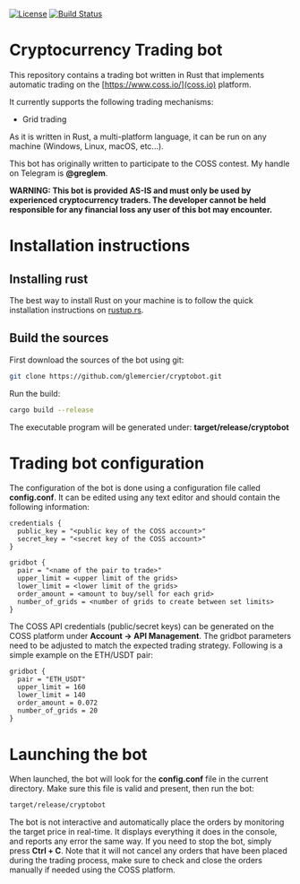 [![License](https://img.shields.io/badge/License-Apache%202.0-blue.svg)](https://opensource.org/licenses/Apache-2.0)
[![Build Status](https://travis-ci.com/glemercier/cryptobot.svg?branch=master)](https://travis-ci.com/glemercier/cryptobot)
# Cryptocurrency Trading bot

This repository contains a trading bot written in Rust that implements automatic trading on the [https://www.coss.io/](coss.io) platform.

It currently supports the following trading mechanisms:
 * Grid trading

As it is written in Rust, a multi-platform language, it can be run on any machine (Windows, Linux, macOS, etc...).

This bot has originally written to participate to the COSS contest. My handle on Telegram is __@greglem__.

__WARNING: This bot is provided AS-IS and must only be used by experienced cryptocurrency traders. The developer cannot be held responsible for any financial loss any user of this bot may encounter.__

# Installation instructions

## Installing rust

The best way to install Rust on your machine is to follow the quick installation instructions on [rustup.rs](https://rustup.rs/).

## Build the sources

First download the sources of the bot using git:

```bash
git clone https://github.com/glemercier/cryptobot.git
```

Run the build:

```bash
cargo build --release
```

The executable program will be generated under: __target/release/cryptobot__

# Trading bot configuration

The configuration of the bot is done using a configuration file called __config.conf__. It can be edited using any text editor and should contain the following information:

```
credentials {
  public_key = "<public key of the COSS account>"
  secret_key = "<secret key of the COSS account>"
}

gridbot {
  pair = "<name of the pair to trade>"
  upper_limit = <upper limit of the grids>
  lower_limit = <lower limit of the grids>
  order_amount = <amount to buy/sell for each grid>
  number_of_grids = <number of grids to create between set limits>
}
```

The COSS API credentials (public/secret keys) can be generated on the COSS platform under __Account -> API Management__. The gridbot parameters need to be adjusted to match the expected trading strategy. Following is a simple example on the ETH/USDT pair:

```
gridbot {
  pair = "ETH_USDT"
  upper_limit = 160
  lower_limit = 140
  order_amount = 0.072
  number_of_grids = 20
}
```

# Launching the bot

When launched, the bot will look for the __config.conf__ file in the current directory. Make sure this file is valid and present, then run the bot:

```bash
target/release/cryptobot
```

The bot is not interactive and automatically place the orders by monitoring the target price in real-time. It displays everything it does in the console, and reports any error the same way. If you need to stop the bot, simply press __Ctrl + C__. Note that it will not cancel any orders that have been placed during the trading process, make sure to check and close the orders manually if needed using the COSS platform.

